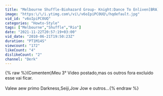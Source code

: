 ```yaml
---
title: "Melbourne Shuffle-Biohazard Group- Knight:Dance To Enliven[BRA]"
image: "https:\/\/i.ytimg.com\/vi\/v6oIpiPC0UQ\/hqdefault.jpg"
vid_id: "v6oIpiPC0UQ"
categories: "Howto-Style"
tags: ["Melbourne","Shuffle","Rio"]
date: "2021-11-22T20:57:19+03:00"
vid_date: "2010-06-21T19:50:23Z"
duration: "PT1M14S"
viewcount: "172"
likeCount: "4"
dislikeCount: "2"
channel: "Dɐrk"
---
```

{% raw %}(Comentem)Meu 3° Video postado,mas os outros fora excluido esse vai ficar.<br /><br />Valew aew primo Darkness,Seiji,Jow Jow e outros...{% endraw %}
